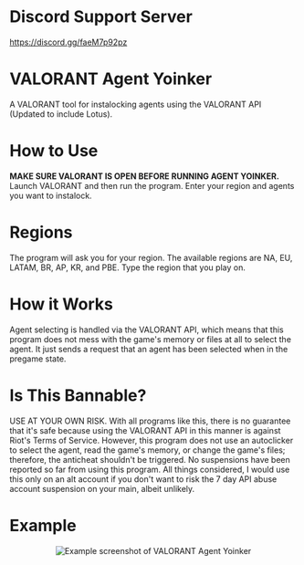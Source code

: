 # Discord Support Server
https://discord.gg/faeM7p92pz

# VALORANT Agent Yoinker
A VALORANT tool for instalocking agents using the VALORANT API (Updated to include Lotus).

# How to Use
**MAKE SURE VALORANT IS OPEN BEFORE RUNNING AGENT YOINKER.** Launch VALORANT and then run the program. Enter your region and agents you want to instalock.

# Regions
The program will ask you for your region. The available regions are NA, EU, LATAM, BR, AP, KR, and PBE. Type the region that you play on.

# How it Works
Agent selecting is handled via the VALORANT API, which means that this program does not mess with the game's memory or files at all to select the agent. It just sends a request that an agent has been selected when in the pregame state.

# Is This Bannable?
USE AT YOUR OWN RISK. With all programs like this, there is no guarantee that it's safe because using the VALORANT API in this manner is against Riot's Terms of Service. However, this program does not use an autoclicker to select the agent, read the game's memory, or change the game's files; therefore, the anticheat shouldn't be triggered. No suspensions have been reported so far from using this program. All things considered, I would use this only on an alt account if you don't want to risk the 7 day API abuse account suspension on your main, albeit unlikely.

# Example
<p align="center">
    <img src="https://raw.githubusercontent.com/deadly/valorant-agent-yoinker/main/example.png" alt="Example screenshot of VALORANT Agent Yoinker">
</p>
